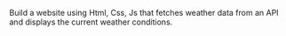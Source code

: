 Build a website using Html, Css, Js that fetches weather data from an API and displays the current weather conditions.

